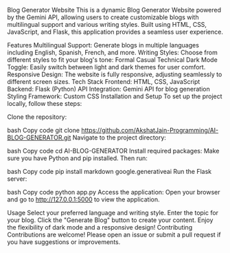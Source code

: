 Blog Generator Website
This is a dynamic Blog Generator Website powered by the Gemini API, allowing users to create customizable blogs with multilingual support and various writing styles. Built using HTML, CSS, JavaScript, and Flask, this application provides a seamless user experience.

Features
Multilingual Support: Generate blogs in multiple languages including English, Spanish, French, and more.
Writing Styles: Choose from different styles to fit your blog's tone:
Formal
Casual
Technical
Dark Mode Toggle: Easily switch between light and dark themes for user comfort.
Responsive Design: The website is fully responsive, adjusting seamlessly to different screen sizes.
Tech Stack
Frontend: HTML, CSS, JavaScript
Backend: Flask (Python)
API Integration: Gemini API for blog generation
Styling Framework: Custom CSS
Installation and Setup
To set up the project locally, follow these steps:

Clone the repository:

bash
Copy code
git clone https://github.com/AkshatJain-Programming/AI-BLOG-GENERATOR.git
Navigate to the project directory:

bash
Copy code
cd AI-BLOG-GENERATOR
Install required packages: Make sure you have Python and pip installed. Then run:

bash
Copy code
pip install markdown google.generativeai
Run the Flask server:

bash
Copy code
python app.py
Access the application: Open your browser and go to http://127.0.0.1:5000 to view the application.

Usage
Select your preferred language and writing style.
Enter the topic for your blog.
Click the "Generate Blog" button to create your content.
Enjoy the flexibility of dark mode and a responsive design!
Contributing
Contributions are welcome! Please open an issue or submit a pull request if you have suggestions or improvements.
